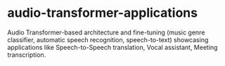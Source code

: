 # audio-transformer-applications
Audio Transformer-based architecture and fine-tuning (music genre classifier, automatic speech recognition, speech-to-text)  showcasing applications like Speech-to-Speech translation, Vocal assistant, Meeting transcription.
